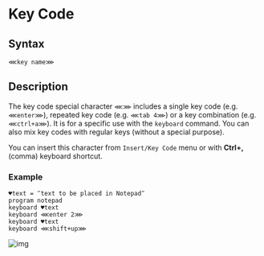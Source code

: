 # Key Code

## Syntax

```G1ANT
⋘key name⋙
```

## Description

The key code special character `⋘⋙` includes a single key code (e.g. `⋘enter⋙`), repeated key code (e.g. `⋘tab 4⋙`) or a key combination (e.g. `⋘ctrl+a⋙`). It is for a specific use with the `keyboard` command. You can also mix key codes with regular keys  (without a special purpose).

You can insert this character from `Insert/Key Code` menu or with **Ctrl+,** (comma) keyboard shortcut.

### Example

```G1ANT
♥text = ‴text to be placed in Notepad‴
program notepad
keyboard ♥text
keyboard ⋘enter 2⋙
keyboard ♥text
keyboard ⋘shift+up⋙
```

![img](https://github.com/G1ANT-Robot/blob/develop/G1ANT.Manual/-assets/text.png)
